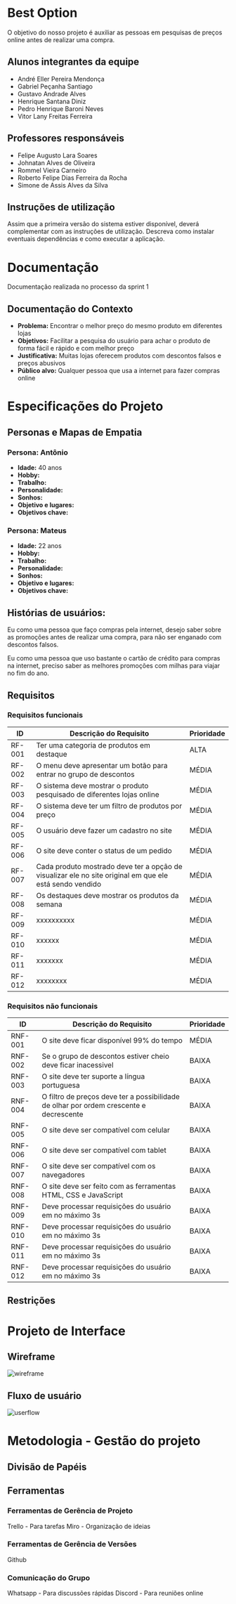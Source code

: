 <!--- [![Open in Visual Studio Code](https://classroom.github.com/assets/open-in-vscode-c66648af7eb3fe8bc4f294546bfd86ef473780cde1dea487d3c4ff354943c9ae.svg)](https://classroom.github.com/online_ide?assignment_repo_id=7564031&assignment_repo_type=AssignmentRepo) -->
# Best Option
O objetivo do nosso projeto é auxiliar as pessoas em pesquisas de preços online antes de realizar uma compra.

## Alunos integrantes da equipe

* André Eller Pereira Mendonça
* Gabriel Peçanha Santiago
* Gustavo Andrade Alves
* Henrique Santana Diniz
* Pedro Henrique Baroni Neves
* Vitor Lany Freitas Ferreira

## Professores responsáveis


* Felipe Augusto Lara Soares
* Johnatan Alves de Oliveira
* Rommel Vieira Carneiro
* Roberto Felipe Dias Ferreira da Rocha
* Simone de Assis Alves da Silva

## Instruções de utilização

Assim que a primeira versão do sistema estiver disponível, deverá complementar com as instruções de utilização. Descreva como instalar eventuais dependências e como executar a aplicação.

# Documentação
Documentação realizada no processo da sprint 1

## Documentação do Contexto
<!-- Deve arbordar: Problema, Objetivos, Justificativa, Público alvo -->
- **Problema:** Encontrar o melhor preço do mesmo produto em diferentes lojas
- **Objetivos:** Facilitar a pesquisa do usuário para achar o produto de forma fácil e rápido e com melhor preço
- **Justificativa:** Muitas lojas oferecem produtos com descontos falsos e preços abusivos
- **Público alvo:** Qualquer pessoa que usa a internet para fazer compras online

# Especificações do Projeto
## Personas e Mapas de Empatia
### Persona: Antônio
- **Idade:** 40 anos
- **Hobby:** 
- **Trabalho:** 
- **Personalidade:**
- **Sonhos:** 
- **Objetivo e lugares:** 
- **Objetivos chave:**

### Persona: Mateus
- **Idade:** 22 anos
- **Hobby:** 
- **Trabalho:** 
- **Personalidade:** 
- **Sonhos:** 
- **Objetivo e lugares:** 
- **Objetivos chave:** 

## Histórias de usuários:
Eu como uma pessoa que faço compras pela internet, desejo saber sobre as promoções antes de realizar uma compra, para não ser enganado com descontos falsos.

Eu como uma pessoa que uso bastante o cartão de crédito para compras na internet, preciso saber as melhores promoções com milhas para viajar no fim do ano.

## Requisitos
### Requisitos funcionais

|ID    | Descrição do Requisito  | Prioridade |
|------|-----------------------------------------|----|
|RF-001| Ter uma categoria de produtos em destaque | ALTA | 
|RF-002| O menu deve apresentar um botão para entrar no grupo de descontos   | MÉDIA |
|RF-003| O sistema deve mostrar o produto pesquisado de diferentes lojas online   | MÉDIA |
|RF-004| O sistema deve ter um filtro de produtos por preço   | MÉDIA |
|RF-005| O usuário deve fazer um cadastro no site   | MÉDIA |
|RF-006| O site deve conter o status de um pedido   | MÉDIA |
|RF-007| Cada produto mostrado deve ter a opção de visualizar ele no site original em que ele está sendo vendido   | MÉDIA |
|RF-008| Os destaques deve mostrar os produtos da semana   | MÉDIA |
|RF-009| xxxxxxxxxx  | MÉDIA |
|RF-010| xxxxxx   | MÉDIA |
|RF-011| xxxxxxx   | MÉDIA |
|RF-012| xxxxxxxx   | MÉDIA |

### Requisitos não funcionais

|ID     | Descrição do Requisito  |Prioridade |
|-------|-------------------------|----|
|RNF-001| O site deve ficar disponível 99% do tempo | MÉDIA | 
|RNF-002| Se o grupo de descontos estiver cheio deve ficar inacessivel |  BAIXA | 
|RNF-003| O site deve ter suporte a língua portuguesa |  BAIXA | 
|RNF-004| O filtro de preços deve ter a possibilidade de olhar por ordem crescente e decrescente |  BAIXA | 
|RNF-005| O site deve ser compatível com celular |  BAIXA | 
|RNF-006| O site deve ser compatível com tablet |  BAIXA | 
|RNF-007| O site deve ser compatível com os navegadores |  BAIXA | 
|RNF-008| O site deve ser feito com as ferramentas HTML, CSS e JavaScript |  BAIXA | 
|RNF-009| Deve processar requisições do usuário em no máximo 3s |  BAIXA | 
|RNF-010| Deve processar requisições do usuário em no máximo 3s |  BAIXA | 
|RNF-011| Deve processar requisições do usuário em no máximo 3s |  BAIXA | 
|RNF-012| Deve processar requisições do usuário em no máximo 3s |  BAIXA | 

## Restrições

# Projeto de Interface
## Wireframe
![wireframe](https://media.discordapp.net/attachments/961281775273902132/966054615944675408/unknown.png?width=572&height=467)

## Fluxo de usuário
![userflow](https://media.discordapp.net/attachments/961281775273902132/967047071477678110/unknown.png)

# Metodologia - Gestão do projeto

## Divisão de Papéis 

## Ferramentas
### Ferramentas de Gerência de Projeto
Trello - Para tarefas
Miro - Organização de ideias

### Ferramentas de Gerência de Versões
Github

### Comunicação do Grupo
Whatsapp - Para discussões rápidas
Discord - Para reuniões online
